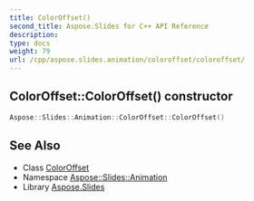 ```yaml
---
title: ColorOffset()
second_title: Aspose.Slides for C++ API Reference
description: 
type: docs
weight: 79
url: /cpp/aspose.slides.animation/coloroffset/coloroffset/
---
```

## ColorOffset::ColorOffset() constructor




```cpp
Aspose::Slides::Animation::ColorOffset::ColorOffset()
```

## See Also

* Class [ColorOffset](./)
* Namespace [Aspose::Slides::Animation](../)
* Library [Aspose.Slides](../../)